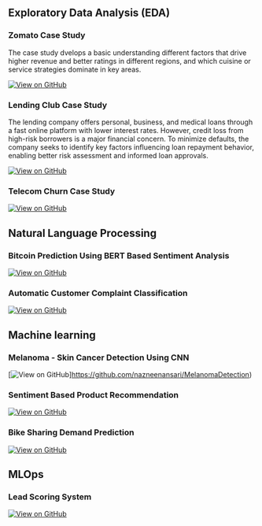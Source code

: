 ## Exploratory Data Analysis (EDA)

### Zomato Case Study
The case study dvelops a basic understanding different factors that drive higher revenue and better ratings in different regions, and which cuisine or service strategies dominate in key areas.

[![View on GitHub](https://img.shields.io/badge/GitHub-View_on_GitHub-blue?logo=GitHub)](https://github.com/nazneenansari/ZomatoCaseStudy)


### Lending Club Case Study 
The lending company offers personal, business, and medical loans through a fast online platform with lower interest rates. However, credit loss from high-risk borrowers is a major financial concern. To minimize defaults, the company seeks to identify key factors influencing loan repayment behavior, enabling better risk assessment and informed loan approvals.

[![View on GitHub](https://img.shields.io/badge/GitHub-View_on_GitHub-blue?logo=GitHub)](https://github.com/nazneenansari/LendingClubCaseStudy)

### Telecom Churn Case Study 


[![View on GitHub](https://img.shields.io/badge/GitHub-View_on_GitHub-blue?logo=GitHub)](https://github.com/nazneenansari/TelecomChurnCaseStudy)


## Natural Language Processing

### Bitcoin Prediction Using BERT Based Sentiment Analysis


[![View on GitHub](https://img.shields.io/badge/GitHub-View_on_GitHub-blue?logo=GitHub)](https://github.com/nazneenansari/Bitcoin-Price-Prediction-Using-BERT-based-Sentiment-Model)

### Automatic Customer Complaint Classification


[![View on GitHub](https://img.shields.io/badge/GitHub-View_on_GitHub-blue?logo=GitHub)](https://github.com/nazneenansari/Automatic-Customer-Complaint-Classification)

## Machine learning

### Melanoma - Skin Cancer Detection Using CNN

[![View on GitHub](https://img.shields.io/badge/GitHub-View_on_GitHub-blue?logo=GitHub)]https://github.com/nazneenansari/MelanomaDetection)

### Sentiment Based Product Recommendation


[![View on GitHub](https://img.shields.io/badge/GitHub-View_on_GitHub-blue?logo=GitHub)](https://github.com/nazneenansari/Sentiment-Based-Product-Recommendation)

### Bike Sharing Demand Prediction


[![View on GitHub](https://img.shields.io/badge/GitHub-View_on_GitHub-blue?logo=GitHub)](https://github.com/nazneenansari/Bike-Sharing-Demand-Prediction)

## MLOps


### Lead Scoring System


[![View on GitHub](https://img.shields.io/badge/GitHub-View_on_GitHub-blue?logo=GitHub)](https://github.com/nazneenansari/Automatic-Customer-Complaint-Classification)


